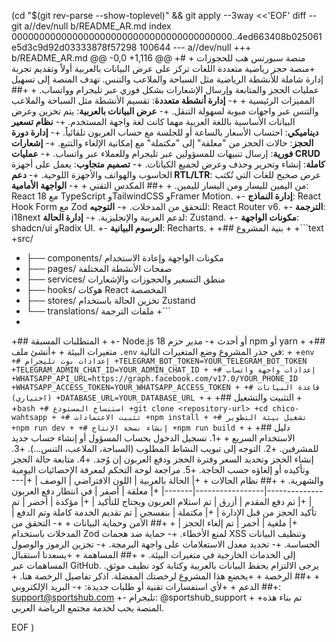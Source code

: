  (cd "$(git rev-parse --show-toplevel)" && git apply --3way <<'EOF' 
diff --git a//dev/null b/README_AR.md
index 0000000000000000000000000000000000000000..4ed663408b025061e5d3c9d92d03333878f57298 100644
--- a//dev/null
+++ b/README_AR.md
@@ -0,0 +1,116 @@
+# منصة سبورتس هب للحجوزات
+
+منصة حجز رياضية متعددة اللغات تركز على عرض البيانات بالعربية أولاً وتقديم تجربة إدارة شاملة للأنشطة الرياضية مثل السباحة والملاعب والتنس. تهدف المنصة إلى تسهيل عمليات الحجز والمتابعة وإرسال الإشعارات بشكل فوري عبر تليجرام وواتساب.
+
+## المميزات الرئيسية
+
+- **إدارة أنشطة متعددة**: تقسيم الأنشطة مثل السباحة والملاعب والتنس عبر واجهات مبوبة لسهولة التنقل.
+- **عرض البيانات بالعربية**: يتم تخزين وعرض البيانات الأساسية باللغة العربية مهما كانت لغة واجهة المستخدم.
+- **نظام تسعير ديناميكي**: احتساب الأسعار بالساعة أو للجلسة مع حساب العربون تلقائياً.
+- **إدارة دورة الحجز**: حالات الحجز من "معلقة" إلى "مكتملة" مع إمكانية الإلغاء والتتبع.
+- **إشعارات فورية**: إرسال تنبيهات للمسؤولين عبر تليجرام وللعملاء عبر واتساب.
+- **عمليات CRUD كاملة**: إنشاء وتحرير وحذف وعرض لجميع الكيانات.
+- **تصميم متجاوب**: يعمل على أجهزة الحاسوب والهواتف والأجهزة اللوحية.
+- **دعم RTL/LTR**: عرض صحيح للغات التي تُكتب من اليمين لليسار ومن اليسار لليمين.
+
+## المكدس التقني
+
+- **الواجهة الأمامية**: React 18 مع TypeScript وTailwindCSS وFramer Motion.
+- **إدارة النماذج**: React Hook Form مع Zod للتحقق من المدخلات.
+- **التوجيه**: React Router v6.
+- **الترجمة**: i18next لدعم العربية والإنجليزية.
+- **إدارة الحالة**: Zustand.
+- **مكونات الواجهة**: shadcn/ui وRadix UI.
+- **الرسوم البيانية**: Recharts.
+
+## بنية المشروع
+
+```text
+src/
+ ├── components/      مكونات الواجهة وإعادة الاستخدام
+ ├── pages/           صفحات الأنشطة المختلفة
+ ├── services/        منطق التسعير والحجوزات والإشعارات
+ ├── hooks/           هوكات React المخصصة
+ ├── stores/          تخزين الحالة باستخدام Zustand
+ └── translations/    ملفات الترجمة
+```
+
+## المتطلبات المسبقة
+
+- Node.js 18 أو أحدث
+- مدير حزم npm أو yarn
+
+## متغيرات البيئة
+
+أنشئ ملف `.env` في جذر المشروع وضع المتغيرات التالية:
+
+```env
+# إعدادات بوت تليجرام
+TELEGRAM_BOT_TOKEN=YOUR_TELEGRAM_BOT_TOKEN
+TELEGRAM_ADMIN_CHAT_ID=YOUR_ADMIN_CHAT_ID
+
+# إعدادات واجهة واتساب
+WHATSAPP_API_URL=https://graph.facebook.com/v17.0/YOUR_PHONE_ID
+WHATSAPP_ACCESS_TOKEN=YOUR_WHATSAPP_ACCESS_TOKEN
+
+# قاعدة البيانات (اختياري)
+DATABASE_URL=YOUR_DATABASE_URL
+```
+
+## التثبيت والتشغيل
+
+```bash
+# استنساخ المستودع
+git clone <repository-url>
+cd chico-wahtsapp
+
+# تثبيت الاعتمادات
+npm install
+
+# تشغيل بيئة التطوير
+npm run dev
+
+# إنشاء نسخة الإنتاج
+npm run build
+```
+
+## دليل الاستخدام السريع
+
+1. تسجيل الدخول بحساب المسؤول أو إنشاء حساب جديد للمشرفين.
+2. التوجه إلى تبويب النشاط المطلوب (السباحة، الملاعب، التنس…).
+3. إنشاء الحجز وتحديد السعر وفترة الحجز ودفع العربون إن وُجد.
+4. متابعة حالة الحجز وتأكيده أو إلغاؤه حسب الحاجة.
+5. مراجعة لوحة التحكم لمعرفة الإحصائيات اليومية والشهرية.
+
+## نظام الحالات
+
+| الحالة بالعربية | اللون الافتراضي | الوصف |
+|-----------------|-----------------|-------|
+| معلقة           | أصفر            | في انتظار دفع العربون |
+| تم دفع المقدم   | أزرق            | تم استلام العربون ويحتاج للتأكيد |
+| مؤكدة           | أخضر            | تم تأكيد الحجز من قبل الإدارة |
+| مكتملة          | بنفسجي          | تم تقديم الخدمة كاملة وتم الدفع |
+| ملغية           | أحمر            | تم إلغاء الحجز |
+
+## الأمن وحماية البيانات
+
+- التحقق من المدخلات باستخدام Zod لمنع الأخطاء.
+- حماية ضد هجمات XSS وتنظيف البيانات الحساسة.
+- تحديد معدل الاستعلامات على واجهة البرمجة.
+- تخزين الرموز والوصول إلى الخدمات الخارجية في متغيرات البيئة.
+
+## المساهمة
+
+يسعدنا استقبال المساهمات عبر GitHub. يرجى الالتزام بحفظ البيانات بالعربية وكتابة كود نظيف موثق.
+
+## الرخصة
+
+يخضع هذا المشروع لرخصتك المفضلة. اذكر تفاصيل الرخصة هنا.
+
+## الدعم
+
+لأي استفسارات تقنية أو طلبات جديدة:
+- البريد الإلكتروني: support@sportshub.com
+- تليجرام: @sportshub_support
+
+تم بناء هذه المنصة بحب لخدمة مجتمع الرياضة العربي.
 
EOF
)